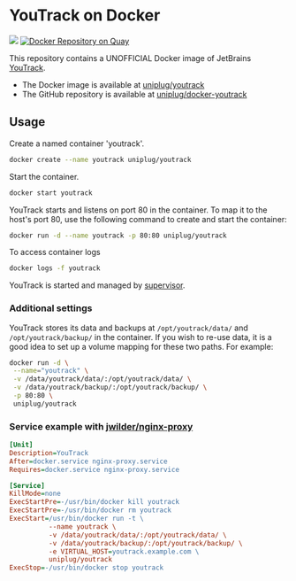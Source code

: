 # YouTrack on Docker
	
[![](https://badge.imagelayers.io/uniplug/youtrack:latest.svg)](https://imagelayers.io/?images=uniplug/youtrack:latest 'Get your own badge on imagelayers.io')
[![Docker Repository on Quay](https://quay.io/repository/uniplug/youtrack/status "Docker Repository on Quay")](https://quay.io/repository/uniplug/youtrack)


This repository contains a UNOFFICIAL Docker image of JetBrains [YouTrack](http://www.jetbrains.com/youtrack).

* The Docker image is available at [uniplug/youtrack](https://registry.hub.docker.com/u/uniplug/youtrack)
* The GitHub repository is available at [uniplug/docker-youtrack](https://github.com/uniplug/youtrack-docker)

## Usage

Create a named container 'youtrack'.

```bash
docker create --name youtrack uniplug/youtrack
```

Start the container.

```bash
docker start youtrack
```

YouTrack starts and listens on port 80 in the container.
To map it to the host's port 80, use the following command to create and start the container:

```bash
docker run -d --name youtrack -p 80:80 uniplug/youtrack
```

To access container logs

```bash
docker logs -f youtrack
```

YouTrack is started and managed by [supervisor](http://supervisord.org/).

### Additional settings

YouTrack stores its data and backups at ```/opt/youtrack/data/``` and ```/opt/youtrack/backup/``` in the container.
If you wish to re-use data, it is a good idea to set up a volume mapping for these two paths. For example:

```bash
docker run -d \
 --name="youtrack" \
 -v /data/youtrack/data/:/opt/youtrack/data/ \
 -v /data/youtrack/backup/:/opt/youtrack/backup/ \
 -p 80:80 \
 uniplug/youtrack
```

### Service example with [jwilder/nginx-proxy](https://hub.docker.com/r/jwilder/nginx-proxy/)

```ini
[Unit]
Description=YouTrack
After=docker.service nginx-proxy.service
Requires=docker.service nginx-proxy.service

[Service]
KillMode=none
ExecStartPre=-/usr/bin/docker kill youtrack
ExecStartPre=-/usr/bin/docker rm youtrack
ExecStart=/usr/bin/docker run -t \
          --name youtrack \
          -v /data/youtrack/data/:/opt/youtrack/data/ \
          -v /data/youtrack/backup/:/opt/youtrack/backup/ \
          -e VIRTUAL_HOST=youtrack.example.com \
          uniplug/youtrack
ExecStop=-/usr/bin/docker stop youtrack
```
